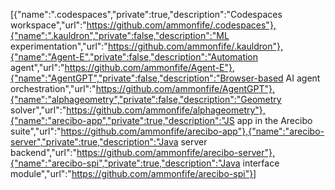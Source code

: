 [{"name":".codespaces","private":true,"description":"Codespaces workspace","url":"https://github.com/ammonfife/.codespaces"},{"name":".kauldron","private":false,"description":"ML experimentation","url":"https://github.com/ammonfife/.kauldron"},{"name":"Agent-E","private":false,"description":"Automation agent","url":"https://github.com/ammonfife/Agent-E"},{"name":"AgentGPT","private":false,"description":"Browser-based AI agent orchestration","url":"https://github.com/ammonfife/AgentGPT"},{"name":"alphageometry","private":false,"description":"Geometry solver","url":"https://github.com/ammonfife/alphageometry"},{"name":"arecibo-app","private":true,"description":"JS app in the Arecibo suite","url":"https://github.com/ammonfife/arecibo-app"},{"name":"arecibo-server","private":true,"description":"Java server backend","url":"https://github.com/ammonfife/arecibo-server"},{"name":"arecibo-spi","private":true,"description":"Java interface module","url":"https://github.com/ammonfife/arecibo-spi"}]